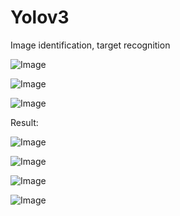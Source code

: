 # Yolov3
Image identification, target recognition


![Image](https://github.com/RogerJTX/Notes_And_Paper_Sharing/blob/master/yolov3_1.png)

![Image](https://github.com/RogerJTX/Notes_And_Paper_Sharing/blob/master/yolov3_2.png)

![Image](https://github.com/RogerJTX/Notes_And_Paper_Sharing/blob/master/yolov3_3.png)


Result:

![Image](https://github.com/RogerJTX/Notes_And_Paper_Sharing/blob/master/image_test/person_identification_02.png)

![Image](https://github.com/RogerJTX/Notes_And_Paper_Sharing/blob/master/image_test/person_identification.jpg)

![Image](https://github.com/RogerJTX/Notes_And_Paper_Sharing/blob/master/image_test/bicycle_result.jpg)

![Image](https://github.com/RogerJTX/Notes_And_Paper_Sharing/blob/master/image_test/vehicle_identification.jpg)
